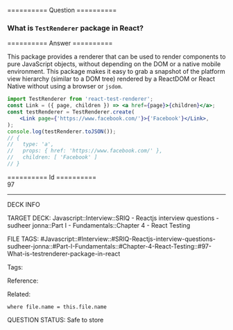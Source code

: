 ========== Question ==========  

### What is `TestRenderer` package in React?  

========== Answer ==========  

This package provides a renderer that can be used to render components to pure
JavaScript objects, without depending on the DOM or a native mobile environment.
This package makes it easy to grab a snapshot of the platform view hierarchy
(similar to a DOM tree) rendered by a ReactDOM or React Native without using a
browser or `jsdom`.

```jsx
import TestRenderer from 'react-test-renderer';
const Link = ({ page, children }) => <a href={page}>{children}</a>;
const testRenderer = TestRenderer.create(
    <Link page={'https://www.facebook.com/'}>{'Facebook'}</Link>,
);
console.log(testRenderer.toJSON());
// {
//   type: 'a',
//   props: { href: 'https://www.facebook.com/' },
//   children: [ 'Facebook' ]
// }
```

========== Id ==========  
97

---

DECK INFO

TARGET DECK: Javascript::Interview::SRIQ - Reactjs interview questions - sudheer jonna::Part I - Fundamentals::Chapter 4 - React Testing

FILE TAGS: #Javascript::#Interview::#SRIQ-Reactjs-interview-questions-sudheer-jonna::#Part-I-Fundamentals::#Chapter-4-React-Testing::#97-What-is-testrenderer-package-in-react

Tags:

Reference:

Related:

```dataview
where file.name = this.file.name
```
QUESTION STATUS: Safe to store
